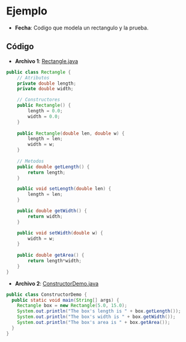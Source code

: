 # Ejemplo #

* **Fecha**: Codigo que modela un rectangulo y la prueba.

## Código ##

* **Archivo 1**: [Rectangle.java](Rectangle.java)

```java
public class Rectangle {
    // Atributos
    private double length;
    private double width;

    // Constructores
    public Rectangle() {
        length = 0.0;
        width = 0.0;
    }
    
    public Rectangle(double len, double w) {
        length = len;
        width = w;
    }
    
    // Metodos
    public double getLength() {
        return length;
    }

    public void setLength(double len) {
        length = len;
    }

    public double getWidth() {
        return width;
    }

    public void setWidth(double w) {
        width = w;
    }
    
    public double getArea() {
        return length*width;
    }
}
```

* **Archivo 2**: [ConstructorDemo.java](ConstructorDemo.java)

```java
public class ConstructorDemo {    
  public static void main(String[] args) {      
    Rectangle box = new Rectangle(5.0, 15.0);               
    System.out.println("The box's length is " + box.getLength());      
    System.out.println("The box's width is " + box.getWidth());      
    System.out.println("The box's area is " + box.getArea());    
  }
}
```
